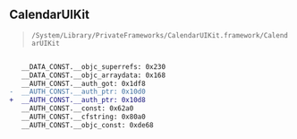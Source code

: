 ## CalendarUIKit

> `/System/Library/PrivateFrameworks/CalendarUIKit.framework/CalendarUIKit`

```diff

   __DATA_CONST.__objc_superrefs: 0x230
   __DATA_CONST.__objc_arraydata: 0x168
   __AUTH_CONST.__auth_got: 0x1df8
-  __AUTH_CONST.__auth_ptr: 0x10d0
+  __AUTH_CONST.__auth_ptr: 0x10d8
   __AUTH_CONST.__const: 0x62a0
   __AUTH_CONST.__cfstring: 0x80a0
   __AUTH_CONST.__objc_const: 0xde68

```
